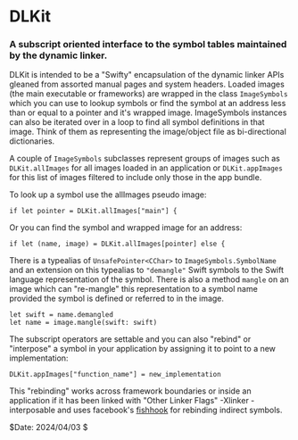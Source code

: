 # DLKit

### A subscript oriented interface to the symbol tables maintained by the dynamic linker.

DLKit is intended to be a "Swifty" encapsulation of the dynamic linker APIs gleaned from
assorted manual pages and system headers. Loaded images (the main executable
or frameworks) are wrapped in the class `ImageSymbols` which you can use to lookup
symbols or find the symbol at an address less than or equal to a pointer and it's
wrapped image. ImageSymbols instances can also be iterated over in a loop
to find all symbol definitions in that image. Think of them as representing
the image/object file as bi-directional dictionaries.

A couple of `ImageSymbols` subclasses represent groups of images such as
`DLKit.allImages` for all images loaded in an application or `DLKit.appImages`
for this list of images filtered to include only those in the app bundle.

To look up a symbol use the allImages pseudo image:
```
if let pointer = DLKit.allImages["main"] {
```

Or you can find the symbol and wrapped image for an address:
```
if let (name, image) = DLKit.allImages[pointer] else {
```

There is a typealias of `UnsafePointer<CChar>` to `ImageSymbols.SymbolName` 
and an extension on this typealias to `"demangle"` Swift symbols to
the Swift language representation of the symbol. There is also a method 
`mangle` on an image which can "re-mangle" this representation to a
symbol name provided the symbol is defined or referred to in the image.
```
let swift = name.demangled
let name = image.mangle(swift: swift)
```

The subscript operators are settable and you can also "rebind" or "interpose"
a symbol in your application by assigning it to point to a new implementation:
```
DLKit.appImages["function_name"] = new_implementation
```

This "rebinding" works across framework boundaries or inside an application if it has 
been linked with "Other Linker Flags" -Xlinker -interposable and uses facebook's
[fishhook](https://github.com/facebook/fishhook) for rebinding indirect symbols.

$Date: 2024/04/03 $

